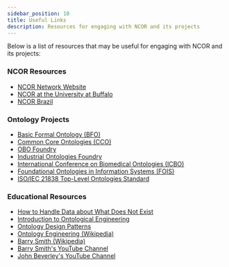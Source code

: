 ```yaml
---
sidebar_position: 10
title: Useful Links
description: Resources for engaging with NCOR and its projects
---
```


Below is a list of resources that may be useful for engaging with NCOR and its projects:

### NCOR Resources
* [NCOR Network Website](https://ncor.network)
* [NCOR at the University at Buffalo](https://www.buffalo.edu/cas/philosophy/ontology.html)
* [NCOR Brazil](https://ontology-br.com.br/about/)

### Ontology Projects
* [Basic Formal Ontology (BFO)](https://basic-formal-ontology.org/)
* [Common Core Ontologies (CCO)](https://github.com/CommonCoreOntology/CommonCoreOntologies)
* [OBO Foundry](https://obofoundry.org/)
* [Industrial Ontologies Foundry](https://spec.industrialontologies.org/iof/)
* [International Conference on Biomedical Ontologies (ICBO)](https://icbo-conference.github.io/)
* [Foundational Ontologies in Information Systems (FOIS)](https://iaoa.org/fois/)
* [ISO/IEC 21838 Top-Level Ontologies Standard](https://www.iso.org/standard/74572.html)




### Educational Resources
* [How to Handle Data about What Does Not Exist](https://www.youtube.com/watch?v=ai4YdLiCGNM)
* [Introduction to Ontological Engineering](https://www.youtube.com/@BarrySmithOntology)
* [Ontology Design Patterns](https://ontologydesignpatterns.org/)
* [Ontology Engineering (Wikipedia)](https://en.wikipedia.org/wiki/Ontology_engineering)
* [Barry Smith (Wikipedia)](https://en.wikipedia.org/wiki/Barry_Smith_(ontologist))
* [Barry Smith's YouTube Channel](https://www.youtube.com/channel/UCDYw4LTZfK27Q0lJ8pxQC8Q)
* [John Beverley's YouTube Channel](https://www.youtube.com/@johnbeve)
